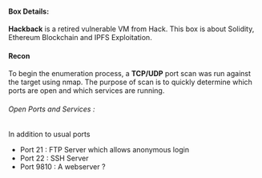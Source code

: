 #### Box Details:

**Hackback** is a retired vulnerable VM from Hack. This box is about Solidity, Ethereum Blockchain and IPFS Exploitation. 


#### Recon

To begin the enumeration process, a **TCP/UDP** port scan was run against the target using nmap. The purpose of scan is to quickly determine which ports are open and which services are running. 


###### Open Ports and Services :
In addition to usual ports

+ Port 21 : FTP Server which allows anonymous login
+ Port 22 : SSH Server
+ Port 9810 : A webserver ?

